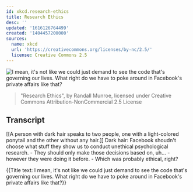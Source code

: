 ```yaml
---
id: xkcd.research-ethics
title: Research Ethics
desc: ''
updated: '1616126764499'
created: '1404457200000'
sources:
  name: xkcd
  url: 'https://creativecommons.org/licenses/by-nc/2.5/'
  license: Creative Commons 2.5
---
```

![I mean, it's not like we could just demand to see the code that's governing our lives. What right do we have to poke around in Facebook's private affairs like that?](https://imgs.xkcd.com/comics/research_ethics.png)
> "Research Ethics", by Randall Munroe, licensed under Creative Commons Attribution-NonCommercial 2.5 License

## Transcript
[[A person with dark hair speaks to two people, one with a light-colored ponytail and the other without any hair.]]
Dark hair: Facebook shoudn't choose what stuff they show us to conduct unethical psychological research. - They should 
only
 make those decisions based on, uh... - however they were doing it before. - Which was probably ethical, right?

{{Title text: I mean, it's not like we could just demand to see the code that's governing our lives. What right do we have to poke around in Facebook's private affairs like that?}}
